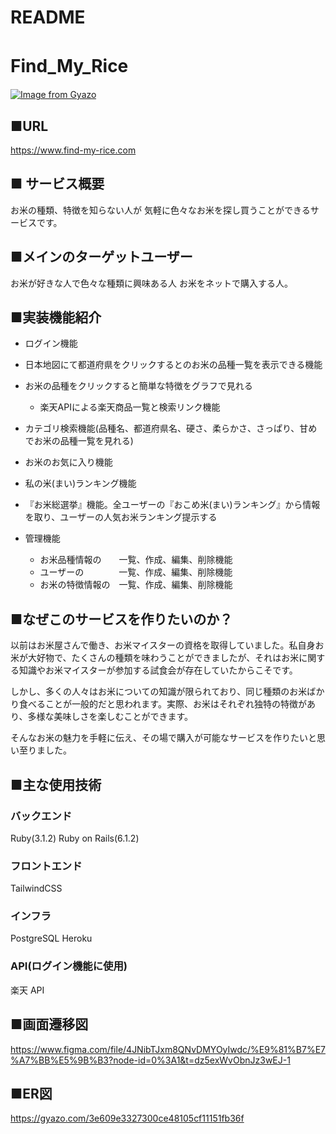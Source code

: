# README
# Find_My_Rice　　
[![Image from Gyazo](https://i.gyazo.com/6e1ff298b2af60210e7f5b4269083d56.png)](https://gyazo.com/6e1ff298b2af60210e7f5b4269083d56)

## ■URL

https://www.find-my-rice.com

## ■ サービス概要
  お米の種類、特徴を知らない人が
  気軽に色々なお米を探し買うことができるサービスです。

## ■メインのターゲットユーザー
  お米が好きな人で色々な種類に興味ある人
  お米をネットで購入する人。

## ■実装機能紹介

  - ログイン機能
  - 日本地図にて都道府県をクリックするとのお米の品種一覧を表示できる機能
  - お米の品種をクリックすると簡単な特徴をグラフで見れる
    - 楽天APIによる楽天商品一覧と検索リンク機能

  - カテゴリ検索機能(品種名、都道府県名、硬さ、柔らかさ、さっぱり、甘めでお米の品種一覧を見れる)
  - お米のお気に入り機能
  - 私の米(まい)ランキング機能
  - 『お米総選挙』機能。全ユーザーの『おこめ米(まい)ランキング』から情報を取り、ユーザーの人気お米ランキング提示する
  - 管理機能
    - お米品種情報の　　一覧、作成、編集、削除機能
    - ユーザーの　　　　一覧、作成、編集、削除機能
    - お米の特徴情報の　一覧、作成、編集、削除機能


## ■なぜこのサービスを作りたいのか？
以前はお米屋さんで働き、お米マイスターの資格を取得していました。私自身お米が大好物で、たくさんの種類を味わうことができましたが、それはお米に関する知識やお米マイスターが参加する試食会が存在していたからこそです。

しかし、多くの人々はお米についての知識が限られており、同じ種類のお米ばかり食べることが一般的だと思われます。実際、お米はそれぞれ独特の特徴があり、多様な美味しさを楽しむことができます。

そんなお米の魅力を手軽に伝え、その場で購入が可能なサービスを作りたいと思い至りました。

## ■主な使用技術
### バックエンド
Ruby(3.1.2)
Ruby on Rails(6.1.2)

### フロントエンド
TailwindCSS

### インフラ
PostgreSQL
Heroku

### API(ログイン機能に使用)
楽天 API

## ■画面遷移図

  https://www.figma.com/file/4JNibTJxm8QNvDMYOyIwdc/%E9%81%B7%E7%A7%BB%E5%9B%B3?node-id=0%3A1&t=dz5exWvObnJz3wEJ-1

## ■ER図

  https://gyazo.com/3e609e3327300ce48105cf11151fb36f
